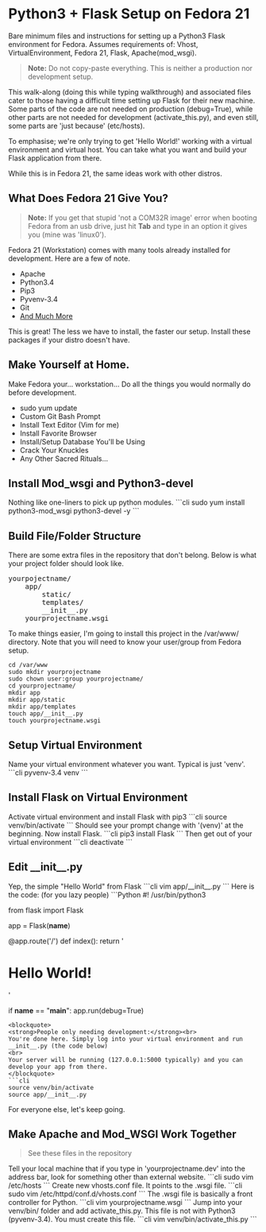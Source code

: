 Python3 + Flask Setup on Fedora 21
=======================

Bare minimum files and instructions for setting up a Python3 Flask environment for Fedora. Assumes requirements of: Vhost, VirtualEnvironment, Fedora 21, Flask, Apache(mod_wsgi).

<blockquote><strong>Note:</strong> Do not copy-paste everything. This is neither a production nor development setup.</blockquote>

This walk-along (doing this while typing walkthrough) and associated files cater to those having a difficult time setting up Flask for their new machine. Some parts of the code are not needed on production (debug=True), while other parts are not needed for development (activate_this.py), and even still, some parts are 'just because' (etc/hosts).

To emphasise; we're only trying to get 'Hello World!' working with a virtual environment and virtual host. You can take what you want and build your Flask application from there.

While this is in Fedora 21, the same ideas work with other distros.

<h2>What Does Fedora 21 Give You?</h2>

<blockquote><strong>Note:</strong> If you get that stupid 'not a COM32R image' error when booting Fedora from an usb drive, just hit <strong>Tab</strong> and type in an option it gives you (mine was 'linux0').</blockquote>

Fedora 21 (Workstation) comes with many tools already installed for development. Here are a few of note.
<ul>
  <li>Apache</li>
  <li>Python3.4</li>
  <li>Pip3</li>
  <li>Pyvenv-3.4</li>
  <li>Git</li>
  <li><a href='http://fedoraproject.org/wiki/Releases/21/ChangeSet'>And Much More</a></li>
</ul>

This is great! The less we have to install, the faster our setup. Install these packages if your distro doesn't have.

<h2>Make Yourself at Home.</h2>

Make Fedora your... workstation... Do all the things you would normally do before development.
<ul>
  <li>sudo yum update</li>
  <li>Custom Git Bash Prompt</li>
  <li>Install Text Editor (Vim for me)</li>
  <li>Install Favorite Browser</li>
  <li>Install/Setup Database You'll be Using</li>
  <li>Crack Your Knuckles</li>
  <li>Any Other Sacred Rituals...</li>
</ul>

<h2>Install Mod_wsgi and Python3-devel</h2>
Nothing like one-liners to pick up python modules.
```cli
sudo yum install python3-mod_wsgi python3-devel -y
```

<h2>Build File/Folder Structure</h2>

There are some extra files in the repository that don't belong. Below is what your project folder should look like.

<pre>
yourpojectname/
    app/
        static/
        templates/
        __init__.py
    yourprojectname.wsgi
</pre>

To make things easier, I'm going to install this project in the /var/www/ directory. Note that you will need to know your user/group from Fedora setup.

```cli
cd /var/www
sudo mkdir yourprojectname
sudo chown user:group yourprojectname/
cd yourprojectname/
mkdir app
mkdir app/static
mkdir app/templates
touch app/__init__.py
touch yourprojectname.wsgi
```

<h2>Setup Virtual Environment</h2>
Name your virtual environment whatever you want. Typical is just 'venv'.
```cli
pyvenv-3.4 venv
```

<h2>Install Flask on Virtual Environment</h2>
Activate virtual environment and install Flask with pip3
```cli
source venv/bin/activate
```
Should see your prompt change with '(venv)' at the beginning. Now install Flask.
```cli
pip3 install Flask
```
Then get out of your virtual environment
```cli
deactivate
```
<h2>Edit __init__.py</h2>
Yep, the simple "Hello World" from Flask
```cli
vim app/__init__.py
```
Here is the code: (for you lazy people)
```Python
#! /usr/bin/python3

from flask import Flask

app = Flask(__name__)

@app.route('/')
def index():
    return '<h1>Hello World!</h1>'

if __name__ == "__main__":
    app.run(debug=True)
```
<blockquote>
<strong>People only needing development:</strong><br>
You're done here. Simply log into your virtual environment and run __init__.py (the code below)
<br>
Your server will be running (127.0.0.1:5000 typically) and you can develop your app from there.
</blockquote>
```cli
source venv/bin/activate
source app/__init__.py
```
For everyone else, let's keep going.

<h2>Make Apache and Mod_WSGI Work Together</h2>
<blockquote>See these files in the repository</blockquote>
Tell your local machine that if you type in 'yourprojectname.dev' into the address bar, look for something other than external website.
```cli
sudo vim /etc/hosts
```
Create new vhosts.conf file. It points to the .wsgi file.
```cli
sudo vim /etc/httpd/conf.d/vhosts.conf
```
The .wsgi file is basically a front controller for Python.
```cli
vim yourprojectname.wsgi
```
Jump into your venv/bin/ folder and add activate_this.py. This file is not with Python3 (pyvenv-3.4). You must create this file.
```cli
vim venv/bin/activate_this.py
```




